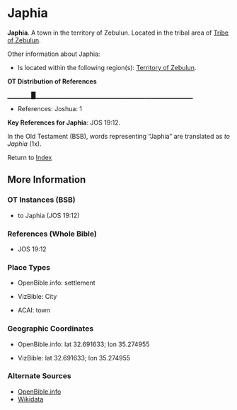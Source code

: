 # Japhia
**Japhia**. 
A town in the territory of Zebulun. 
Located in the tribal area of [Tribe of Zebulun](../../../groups/md/acai/Zebulun.md). 




Other information about Japhia:


* Is located within the following region(s): 
[Territory of Zebulun](TerritoryOfZebulun.md). 


**OT Distribution of References**

▁▁▁▁▁█▁▁▁▁▁▁▁▁▁▁▁▁▁▁▁▁▁▁▁▁▁▁▁▁▁▁▁▁▁▁▁▁▁
* References: Joshua: 1



**Key References for Japhia**: 
JOS 19:12. 


In the Old Testament (BSB), words representing “Japhia” are translated as 
*to Japhia* (1x). 




Return to [Index](00-Index.md)

## More Information

### OT Instances (BSB)

* to Japhia (JOS 19:12)



### References (Whole Bible)

* JOS 19:12


### Place Types

* OpenBible.info: settlement

* VizBible: City

* ACAI: town



### Geographic Coordinates

* OpenBible.info: lat 32.691633; lon 35.274955

* VizBible: lat 32.691633; lon 35.274955



### Alternate Sources

* [OpenBible.info](https://www.openbible.info/geo/ancient/ab15bb3)
* [Wikidata](http://www.wikidata.org/entity/Q12408223)



